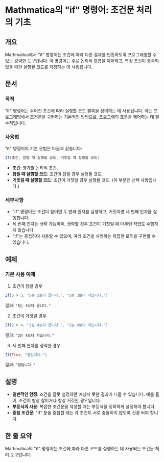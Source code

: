<!--
Meta Description: # Mathmatica의 "if" 명령어: 조건문 처리의 기초 ## 개요 Mathmatica에서 "if" 명령어는 조건에 따라 다른 결과를 반환하도록 프로그래밍할 수 있는 강력한 도구입니다. 이 명령어는 주로 논리적 흐름을 제어하고, 특정 조건이 충족되었을 때만 실행될...
Meta Keywords: 조건이, 명령어는, 실행할, 거짓일, mathematica
-->

# Mathmatica의 "if" 명령어: 조건문 처리의 기초

## 개요
Mathmatica에서 "if" 명령어는 조건에 따라 다른 결과를 반환하도록 프로그래밍할 수 있는 강력한 도구입니다. 이 명령어는 주로 논리적 흐름을 제어하고, 특정 조건이 충족되었을 때만 실행될 코드를 지정하는 데 사용됩니다.

## 문서
### 목적
"if" 명령어는 주어진 조건에 따라 실행할 코드 블록을 정의하는 데 사용됩니다. 이는 프로그래밍에서 조건문을 구현하는 기본적인 방법으로, 프로그램의 흐름을 제어하는 데 필수적입니다.

### 사용법
"if" 명령어의 기본 문법은 다음과 같습니다:

```mathematica
If[조건, 참일 때 실행할 코드, 거짓일 때 실행할 코드]
```

- **조건**: 평가할 논리적 조건.
- **참일 때 실행할 코드**: 조건이 참일 경우 실행될 코드.
- **거짓일 때 실행할 코드**: 조건이 거짓일 경우 실행될 코드. (이 부분은 선택 사항입니다.)

### 세부사항
- "if" 명령어는 조건이 참이면 두 번째 인자를 실행하고, 거짓이면 세 번째 인자를 실행합니다.
- 세 번째 인자는 생략 가능하며, 생략할 경우 조건이 거짓일 때 아무런 작업도 수행하지 않습니다.
- "if"는 중첩하여 사용할 수 있으며, 여러 조건을 처리하는 복잡한 로직을 구현할 수 있습니다.

## 예제
### 기본 사용 예제
1. 조건이 참일 경우
```mathematica
If[5 > 3, "5는 3보다 큽니다.", "5는 3보다 작습니다."]
```
결과: `"5는 3보다 큽니다."`

2. 조건이 거짓일 경우
```mathematica
If[2 > 4, "2는 4보다 큽니다.", "2는 4보다 작습니다."]
```
결과: `"2는 4보다 작습니다."`

3. 세 번째 인자를 생략한 경우
```mathematica
If[True, "참입니다."]
```
결과: `"참입니다."`

## 설명
- **일반적인 함정**: 조건을 잘못 설정하면 예상치 못한 결과가 나올 수 있습니다. 예를 들어, 조건이 항상 참이거나 항상 거짓인 경우입니다.
- **부등식의 사용**: 복잡한 조건문을 작성할 때는 부등식을 정확하게 설정해야 합니다.
- **중첩 조건문**: "if" 문을 중첩할 때는 각 조건이 서로 충돌하지 않도록 신경 써야 합니다.

## 한 줄 요약
Mathmatica의 "if" 명령어는 조건에 따라 다른 코드를 실행하는 데 사용되는 조건문 처리 도구입니다.
